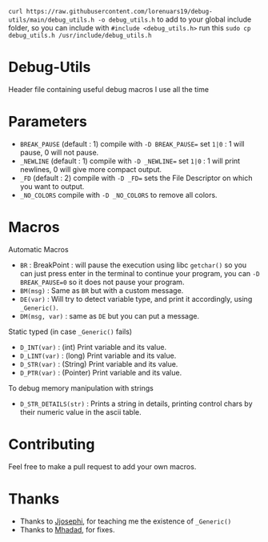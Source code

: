`curl https://raw.githubusercontent.com/lorenuars19/debug-utils/main/debug_utils.h -o debug_utils.h`
to add to your global include folder, so you can include with `#include <debug_utils.h>` run this `sudo cp debug_utils.h /usr/include/debug_utils.h`
# Debug-Utils
Header file containing useful debug macros I use all the time

# Parameters
- `BREAK_PAUSE` (default : 1) compile with `-D BREAK_PAUSE=` set `1|0` : 1 will pause, 0 will not pause.
- `_NEWLINE` (default : 1) compile with `-D _NEWLINE=` set `1|0` : 1 will print newlines, 0 will give more compact output.
- `_FD` (default : 2) compile with `-D _FD=` sets the File Descriptor on which you want to output.
- `_NO_COLORS` compile with `-D _NO_COLORS` to remove all colors.

# Macros
Automatic Macros
- `BR` : BreakPoint : will pause the execution using libc `getchar()` so you can just press enter in the terminal to continue your program, you can `-D BREAK_PAUSE=0` so it does not pause your program.
- `BM(msg)` : Same as `BR` but with a custom message.
- `DE(var)` : Will try to detect variable type, and print it accordingly, using `_Generic()`.
- `DM(msg, var)` : same as `DE` but you can put a message.

Static typed (in case `_Generic()` fails)
- `D_INT(var)` : (int) Print variable and its value.
- `D_LINT(var)` : (long) Print variable and its value.
- `D_STR(var)` : (String) Print variable and its value.
- `D_PTR(var)` : (Pointer) Print variable and its value.

To debug memory manipulation with strings
- `D_STR_DETAILS(str)` : Prints a string in details, printing control chars by their numeric value in the ascii table.

# Contributing
Feel free to make a pull request to add your own macros.

# Thanks
- Thanks to [Jjosephi](https://github.com/FlavorlessQuark), for teaching me the existence of `_Generic()`
- Thanks to [Mhadad](https://github.com/Matthew-Dreemurr), for fixes.
